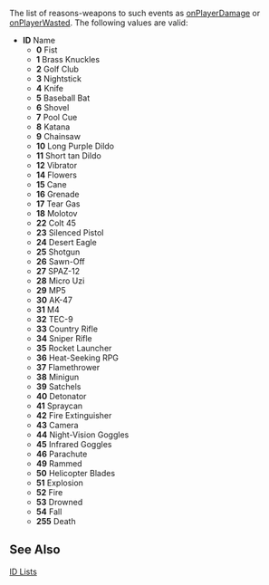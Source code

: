 The list of reasons-weapons to such events as [onPlayerDamage](/docs/onplayerdamage.md "wikilink") or [onPlayerWasted](/docs/onplayerwasted.md "wikilink"). The following values are valid:

-   **ID** Name
    -   **0** Fist
    -   **1** Brass Knuckles
    -   **2** Golf Club
    -   **3** Nightstick
    -   **4** Knife
    -   **5** Baseball Bat
    -   **6** Shovel
    -   **7** Pool Cue
    -   **8** Katana
    -   **9** Chainsaw
    -   **10** Long Purple Dildo
    -   **11** Short tan Dildo
    -   **12** Vibrator
    -   **14** Flowers
    -   **15** Cane
    -   **16** Grenade
    -   **17** Tear Gas
    -   **18** Molotov
    -   **22** Colt 45
    -   **23** Silenced Pistol
    -   **24** Desert Eagle
    -   **25** Shotgun
    -   **26** Sawn-Off
    -   **27** SPAZ-12
    -   **28** Micro Uzi
    -   **29** MP5
    -   **30** AK-47
    -   **31** M4
    -   **32** TEC-9
    -   **33** Country Rifle
    -   **34** Sniper Rifle
    -   **35** Rocket Launcher
    -   **36** Heat-Seeking RPG
    -   **37** Flamethrower
    -   **38** Minigun
    -   **39** Satchels
    -   **40** Detonator
    -   **41** Spraycan
    -   **42** Fire Extinguisher
    -   **43** Camera
    -   **44** Night-Vision Goggles
    -   **45** Infrared Goggles
    -   **46** Parachute
    -   **49** Rammed
    -   **50** Helicopter Blades
    -   **51** Explosion
    -   **52** Fire
    -   **53** Drowned
    -   **54** Fall
    -   **255** Death

See Also
--------

[ID Lists](/docs/id.md "wikilink")
